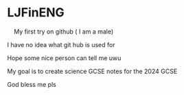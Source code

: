 # LJFinENG
<html>
  <body><p>&nbsp;&nbsp;&nbsp;&nbsp;My first try on github ( I am a male)</p>
<p>I have no idea what git hub is used for</p>
<p>Hope some nice person can tell me uwu</p>
<p>My goal is to create science GCSE notes for the 2024 GCSE</p>
<p>God bless me pls</p></body></html>

